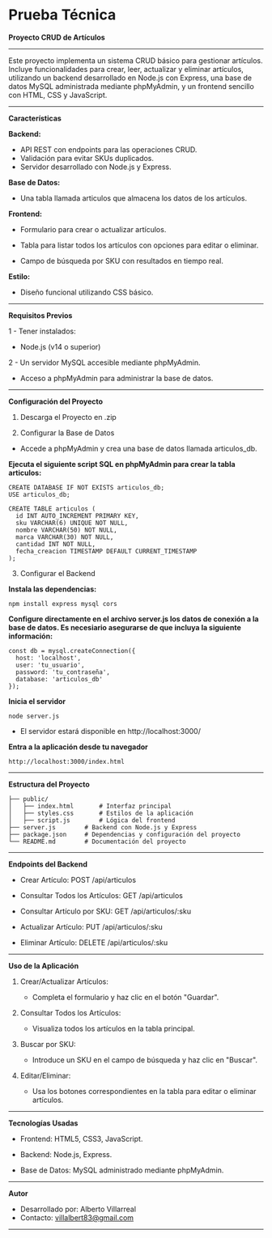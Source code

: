 # Prueba Técnica
**Proyecto CRUD de Artículos**
___
Este proyecto implementa un sistema CRUD básico para gestionar artículos. Incluye funcionalidades para crear, leer, actualizar y eliminar artículos, utilizando un backend desarrollado en Node.js con Express, una base de datos MySQL administrada mediante phpMyAdmin, y un frontend sencillo con HTML, CSS y JavaScript.
___

**Características**

**Backend:**

   * API REST con endpoints para las operaciones CRUD.
   * Validación para evitar SKUs duplicados.
   * Servidor desarrollado con Node.js y Express.



**Base de Datos:**

   * Una tabla llamada articulos que almacena los datos de los artículos.

**Frontend:**

   * Formulario para crear o actualizar artículos.

   * Tabla para listar todos los artículos con opciones para editar o eliminar.

   * Campo de búsqueda por SKU con resultados en tiempo real.

**Estilo:**

   * Diseño funcional utilizando CSS básico.

___

**Requisitos Previos**

 1 -  Tener instalados:

   * Node.js (v14 o superior)

 2 - Un servidor MySQL accesible mediante phpMyAdmin.

   * Acceso a phpMyAdmin para administrar la base de datos.

___

**Configuración del Proyecto**

1. Descarga el Proyecto en .zip

2. Configurar la Base de Datos

* Accede a phpMyAdmin y crea una base de datos llamada articulos_db.

**Ejecuta el siguiente script SQL en phpMyAdmin para crear la tabla articulos:**

	CREATE DATABASE IF NOT EXISTS articulos_db;
	USE articulos_db;
	
	CREATE TABLE articulos (
	  id INT AUTO_INCREMENT PRIMARY KEY,
	  sku VARCHAR(6) UNIQUE NOT NULL,
	  nombre VARCHAR(50) NOT NULL,
	  marca VARCHAR(30) NOT NULL,
	  cantidad INT NOT NULL,
	  fecha_creacion TIMESTAMP DEFAULT CURRENT_TIMESTAMP
	);

3.  Configurar el Backend

**Instala las dependencias:**

	npm install express mysql cors


**Configure directamente en el archivo server.js los datos de conexión a la base de datos. Es necesiario asegurarse de que incluya la siguiente información:**

	const db = mysql.createConnection({
	  host: 'localhost',
	  user: 'tu_usuario',
	  password: 'tu_contraseña',
	  database: 'articulos_db'
	});

**Inicia el servidor**
	
 	node server.js

  * El servidor estará disponible en http://localhost:3000/

**Entra a la aplicación desde tu navegador**

	http://localhost:3000/index.html

 
___
**Estructura del Proyecto**

	├── public/
	│   ├── index.html       # Interfaz principal
	│   ├── styles.css       # Estilos de la aplicación
	│   ├── script.js        # Lógica del frontend
	├── server.js        # Backend con Node.js y Express
	├── package.json     # Dependencias y configuración del proyecto
	└── README.md        # Documentación del proyecto

 ___

 **Endpoints del Backend**

* Crear Artículo: POST /api/articulos

* Consultar Todos los Artículos: GET /api/articulos

* Consultar Artículo por SKU: GET /api/articulos/:sku

* Actualizar Artículo: PUT /api/articulos/:sku

* Eliminar Artículo: DELETE /api/articulos/:sku
___

**Uso de la Aplicación**

1. Crear/Actualizar Artículos:

	* Completa el formulario y haz clic en el botón "Guardar".

2. Consultar Todos los Artículos:

	* Visualiza todos los artículos en la tabla principal.

3. Buscar por SKU:

	* Introduce un SKU en el campo de búsqueda y haz clic en "Buscar".

4. Editar/Eliminar:

	* Usa los botones correspondientes en la tabla para editar o eliminar artículos.
___
**Tecnologías Usadas**

* Frontend: HTML5, CSS3, JavaScript.

* Backend: Node.js, Express.

* Base de Datos: MySQL administrado mediante phpMyAdmin.
___
**Autor**

* Desarrollado por: Alberto Villarreal
* Contacto: villalbert83@gmail.com
___

